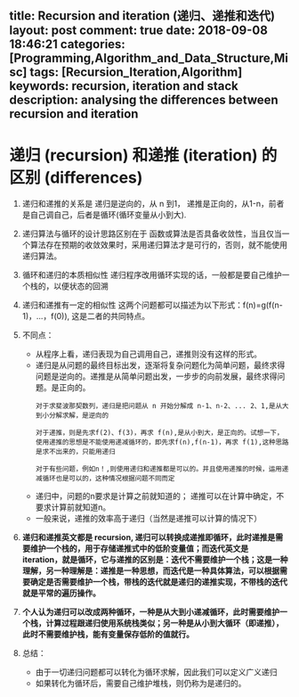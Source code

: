 title: Recursion and iteration (递归、递推和迭代) 
layout: post
comment: true
date: 2018-09-08 18:46:21
categories: [Programming,Algorithm_and_Data_Structure,Misc]
tags: [Recursion_Iteration,Algorithm]
keywords: recursion, iteration and stack
description: analysing the differences between recursion and iteration
---


# 递归 (recursion) 和递推 (iteration) 的区别 (differences)

1. 递归和递推的关系是
    递归是逆向的，从 n 到1， 递推是正向的，从1-n，前者是自己调自己，后者是循环(循环变量从小到大).
3. 递归算法与循环的设计思路区别在于
    函数或算法是否具备收敛性，当且仅当一个算法存在预期的收敛效果时，采用递归算法才是可行的，否则，就不能使用递归算法。
4. 循环和递归的本质相似性
    递归程序改用循环实现的话，一般都是要自己维护一个栈的，以便状态的回溯
5. 递归和递推有一定的相似性
    这两个问题都可以描述为以下形式：f(n)=g(f(n-1)，…，f(0)), 这是二者的共同特点。
6. 不同点：
    * 从程序上看，递归表现为自己调用自己，递推则没有这样的形式。
    * 递归是从问题的最终目标出发，逐渐将复杂问题化为简单问题，最终求得问题是逆向的。递推是从简单问题出发，一步步的向前发展，最终求得问题。是正向的。
        ```
        对于求斐波那契数列，递归是把问题从 n 开始分解成 n-1、n-2、... 2、1,是从大到小分解求解，是逆向的
        
        对于递推，则是先求f(2)、f(3)，再求 f(n),是从小到大，是正向的。试想一下，使用递推的思想是不能使用递减循环的，即先求f(n),f(n-1)，再求 f(1),这种思路是求不出来的，只能用递归
        
        对于有些问题，例如n！,则使用递归和递推都是可以的。并且使用递推的时候，运用递减循环也是可以的，这种情况根据问题不同而定
        ```
    * 递归中，问题的n要求是计算之前就知道的；
     递推可以在计算中确定，不要求计算前就知道n。
    * 一般来说，递推的效率高于递归（当然是递推可以计算的情况下）

1. **递归和递推英文都是 recursion, 递归可以转换成递推即循环，此时递推是需要维护一个栈的，用于存储递推式中的低阶变量值；而迭代英文是 iteration，就是循环，它与递推的区别是：迭代不需要维护一个栈；这是一种理解，另一种理解是：递推是一种思想，而迭代是一种具体算法，可以根据需要确定是否需要维护一个栈，带栈的迭代就是递归的递推实现，不带栈的迭代就是平常的遍历操作。**
8. **个人认为递归可以改成两种循环，一种是从大到小递减循环，此时需要维护一个栈，计算过程跟递归使用系统栈类似；另一种是从小到大循环（即递推），此时不需要维护栈，能有变量保存低阶的值就行。**
9. 总结： 
    * 由于一切递归问题都可以转化为循环求解，因此我们可以定义广义递归
    * 如果转化为循环后，需要自己维护堆栈，则仍称为是递归的。       
